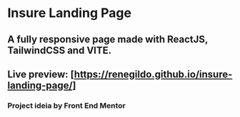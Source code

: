 # Insure Landing Page
## A fully responsive page made with ReactJS, TailwindCSS and VITE.

## Live preview: [https://renegildo.github.io/insure-landing-page/]

### Project ideia by Front End Mentor
